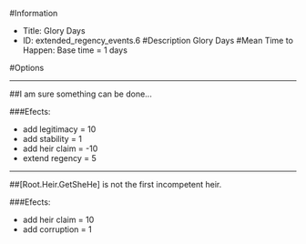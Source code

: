 #Information
 - Title: Glory Days
 - ID: extended_regency_events.6
#Description
Glory Days
#Mean Time to Happen:
Base time = 1 days

#Options

___
##I am sure something can be done...

###Efects:<ul><li>add legitimacy = 10</li><li>add stability = 1</li><li>add heir claim = -10</li><li>extend regency = 5</li></ul>

___
##[Root.Heir.GetSheHe] is not the first incompetent heir.

###Efects:<ul><li>add heir claim = 10</li><li>add corruption = 1</li></ul>

